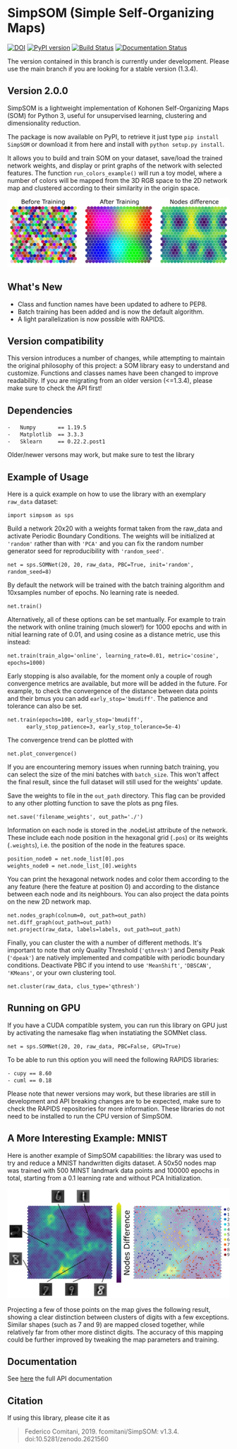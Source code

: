 # SimpSOM (Simple Self-Organizing Maps)

[![DOI](https://zenodo.org/badge/91130860.svg)](https://zenodo.org/badge/latestdoi/91130860)
[![PyPI version](https://badge.fury.io/py/SimpSOM.svg)](https://badge.fury.io/py/simpsom)
[![Build Status](https://travis-ci.org/fcomitani/simpsom.svg?branch=master)](https://travis-ci.org/fcomitani/simpsom)
[![Documentation Status](https://readthedocs.org/projects/simpsom/badge/?version=latest)](https://simpsom.readthedocs.io/en/latest/?badge=latest)

The version contained in this branch is currently under development.
Please use the main branch if you are looking for a stable version (1.3.4).

## Version 2.0.0

SimpSOM is a lightweight implementation of Kohonen Self-Organizing Maps
(SOM) for Python 3, useful for unsupervised learning,
clustering and dimensionality reduction.

The package is now available on PyPI, to retrieve it just type
`pip install SimpSOM` or download it from here and install with
`python setup.py install`.

It allows you to build and train SOM on your dataset, save/load the trained
network weights, and display or print graphs of the network with
selected features. The function `run_colors_example()` will run a toy
model, where a number of colors will be mapped from the 3D RGB space to
the 2D network map and clustered according to their similarity in the
origin space.

![](./docs/figs/colorExample.png)

## What\'s New

- Class and function names have been updated to adhere to PEP8.
- Batch training has been added and is now the default algorithm.
- A light parallelization is now possible with RAPIDS.

## Version compatibility

This version introduces a number of changes, while attempting to maintain
the original philosophy of this project: a SOM library easy to understand and customize.
Functions and classes names have been changed to improve readability.
If you are migrating from an older version (<=1.3.4), please make sure to check the API first!

## Dependencies

```
-   Numpy		== 1.19.5 
-   Matplotlib	== 3.3.3 
-   Sklearn		== 0.22.2.post1 
```

Older/newer versons may work, but make sure to test the library


## Example of Usage

Here is a quick example on how to use the library with an exemplary `raw_data`
dataset:

    import simpsom as sps

Build a network 20x20 with a weights format taken from the raw_data and activate Periodic Boundary Conditions. 
The weights will be initialized at `'random'` rather than with `'PCA'` and you can fix the random number
generator seed for reproducibility with `'random_seed'`.

    net = sps.SOMNet(20, 20, raw_data, PBC=True, init='random', random_seed=8)

By default the network will be trained with the batch training algorithm and 10xsamples number of epochs.
No learning rate is needed.

    net.train()

Alternatively, all of these options can be set mantually. 
For example to train the network with online training (much slower!)
for 1000 epochs and with in nitial learning rate of 0.01, and using 
cosine as a distance metric, use this instead:
   
    net.train(train_algo='online', learning_rate=0.01, metric='cosine', epochs=1000)

Early stopping is also available, for the moment only a couple of rough convergence metrics are available, but more will be added in the future. For example, to check the convergence of the distance between data points and their bmus you can add `early_stop='bmudiff'`. The patience and tolerance can also be set.     

    net.train(epochs=100, early_stop='bmudiff', 
          early_stop_patience=3, early_stop_tolerance=5e-4)

The convergence trend can be plotted with
    
    net.plot_convergence()
    
If you are encountering memory issues when running batch training, you can select the size of the mini batches
with `batch_size`. This won't affect the final result, since the full dataset will still used for the weights' update.

Save the weights to file in the `out_path` directory. This flag can be provided to any other plotting function to save the plots as png files.

    net.save('filename_weights', out_path='./')

Information on each node is stored in the .nodeList attribute of the network. These include each node position in the hexagonal grid (`.pos`) or its weights (`.weights`), i.e. the position of the node in the features space.
    
    position_node0 = net.node_list[0].pos
    weights_node0 = net.node_list_[0].weights 

You can print the hexagonal network nodes and color them according to the any feature (here the feature at position 0) and according to the distance between each node and its neighbours. 
You can also project the data points on the new 2D network map.
    
    net.nodes_graph(colnum=0, out_path=out_path)
    net.diff_graph(out_path=out_path)
    net.project(raw_data, labels=labels, out_path=out_path)

Finally, you can cluster the with a number of different methods.
It's important to note that only Quality Threshold (`'qthresh'`) and Density Peak (`'dpeak'`) are natively implemented and compatible with periodic boundary conditions. Deactivate PBC if you intend to use `'MeanShift'`, `'DBSCAN'`, `'KMeans'`, or your own clustering tool.
    
    net.cluster(raw_data, clus_type='qthresh')	
    
 ## Running on GPU
 
 If you have a CUDA compatible system, you can run this library on GPU just by activating the
 namesake flag when instatiating the SOMNet class.
 
 	net = sps.SOMNet(20, 20, raw_data, PBC=False, GPU=True)
	
To be able to run this option you will need the following RAPIDS libraries:

```
- cupy == 8.60
- cuml == 0.18
```

Please note that newer versions may work, but these libraries are still in development and API breaking
changes are to be expected, make sure to check the RAPIDS repositories for more information.
These libraries do not need to be installed to run the CPU version of SimpSOM.
	
## A More Interesting Example: MNIST

Here is another example of SimpSOM capabilities: the library was used to try and reduce a MNIST handwritten digits dataset. A 50x50 nodes map was trained with 500 MINST landmark data points and 100000 epochs in total, starting from a 0.1 learning rate and without PCA Initialization.

![](./docs/figs/nD_annotated.png)

Projecting a few of those points on the map gives the following result, showing a clear distinction between clusters of digits with a few exceptions. Similar shapes (such as 7 and 9) are mapped closed together, while relatively far from other more distinct digits. The accuracy of this mapping could be further improved by tweaking the map parameters and training.
	
## Documentation

See [here](https://simpsom.readthedocs.io/en/master/) the full API documentation

## Citation

If using this library, please cite it as

> Federico Comitani, 2019. fcomitani/SimpSOM: v1.3.4. doi:10.5281/zenodo.2621560

